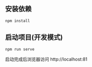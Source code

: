 
## 安装依赖

```
npm install
```

## 启动项目(开发模式)

```
npm run serve
```

启动完成后浏览器访问 http://localhost:81
